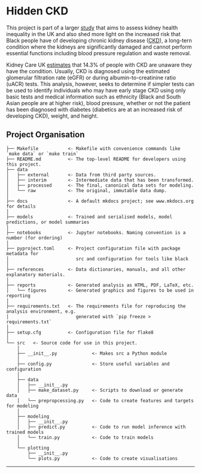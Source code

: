 # Hidden CKD
This project is part of a larger [study](https://www.hiddenckd.co.uk/) that aims to assess kidney health inequality in the UK and also shed more light on the increased risk that Black people have of developing chronic kidney disease ([CKD](https://www.nhs.uk/conditions/kidney-disease/)), a long-tern condition where the kidneys are significantly damaged and cannot perform essential functions including blood pressure regulation and waste removal.

Kidney Care UK [estimates](https://kidneycareuk.org/news-from-kidney-care-uk/one-in-four-people-unaware-of-the-main-signs-of-chronic-kidney-disease/) that 14.3% of people with CKD are unaware they have the condition. Usually, CKD is diagnosed using the estimated glomerular filtration rate (eGFR) or during albumin-to-creatinine ratio (uACR) tests. This analysis, however, seeks to determine if simpler tests can be used to identify individuals who may have early stage CKD using only basic tests and medical information such as ethnicity (Black and South Asian people are at higher risk), blood pressure, whether or not the patient has been diagnosed with diabetes (diabetics are at an increased risk of developing CKD), weight, and height.

## Project Organisation

```
├── Makefile           <- Makefile with convenience commands like `make data` or `make train`
├── README.md          <- The top-level README for developers using this project.
├── data
│   ├── external       <- Data from third party sources.
│   ├── interim        <- Intermediate data that has been transformed.
│   ├── processed      <- The final, canonical data sets for modeling.
│   └── raw            <- The original, immutable data dump.
│
├── docs               <- A default mkdocs project; see www.mkdocs.org for details
│
├── models             <- Trained and serialised models, model predictions, or model summaries
│
├── notebooks          <- Jupyter notebooks. Naming convention is a number (for ordering)
│
├── pyproject.toml     <- Project configuration file with package metadata for 
│                         src and configuration for tools like black
│
├── references         <- Data dictionaries, manuals, and all other explanatory materials.
│
├── reports            <- Generated analysis as HTML, PDF, LaTeX, etc.
│   └── figures        <- Generated graphics and figures to be used in reporting
│
├── requirements.txt   <- The requirements file for reproducing the analysis environment, e.g.
│                         generated with `pip freeze > requirements.txt`
│
├── setup.cfg          <- Configuration file for flake8
│
└── src   <- Source code for use in this project.
    │
    ├── __init__.py             <- Makes src a Python module
    │
    ├── config.py               <- Store useful variables and configuration
    │
    ├── data                
    │   ├── __init__.py 
    │   ├── make_dataset.py     <- Scripts to download or generate data          
    │   └── prepropcessing.py   <- Code to create features and targets for modeling
    │
    ├── modeling                
    │   ├── __init__.py 
    │   ├── predict.py          <- Code to run model inference with trained models          
    │   └── train.py            <- Code to train models
    │
    └── plotting                
        ├── __init__.py 
        └── plots.py            <- Code to create visualisations 
```

--------

